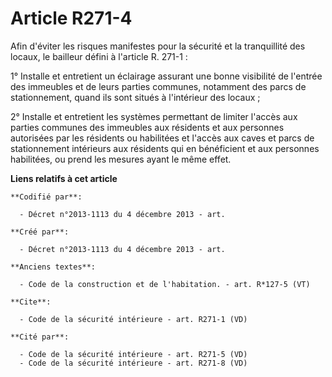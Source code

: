 # Article R271-4

Afin d'éviter les risques manifestes pour la sécurité et la tranquillité des locaux, le bailleur défini à l'article R.
271-1 : 

1° Installe et entretient un éclairage assurant une bonne visibilité de l'entrée des immeubles et de leurs parties communes,
notamment des parcs de stationnement, quand ils sont situés à l'intérieur des locaux ; 

2° Installe et entretient les systèmes permettant de limiter l'accès aux parties communes des immeubles aux résidents et aux
personnes autorisées par les résidents ou habilitées et l'accès aux caves et parcs de stationnement intérieurs aux résidents
qui en bénéficient et aux personnes habilitées, ou prend les mesures ayant le même effet.

**Liens relatifs à cet article**

	**Codifié par**:

	  - Décret n°2013-1113 du 4 décembre 2013 - art.

	**Créé par**:

	  - Décret n°2013-1113 du 4 décembre 2013 - art.

	**Anciens textes**:

	  - Code de la construction et de l'habitation. - art. R*127-5 (VT)

	**Cite**:

	  - Code de la sécurité intérieure - art. R271-1 (VD)

	**Cité par**:

	  - Code de la sécurité intérieure - art. R271-5 (VD)
	  - Code de la sécurité intérieure - art. R271-8 (VD)

